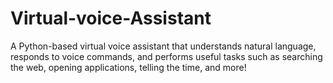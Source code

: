 # Virtual-voice-Assistant
A Python-based virtual voice assistant that understands natural language, responds to voice commands, and performs useful tasks such as searching the web, opening applications, telling the time, and more!
